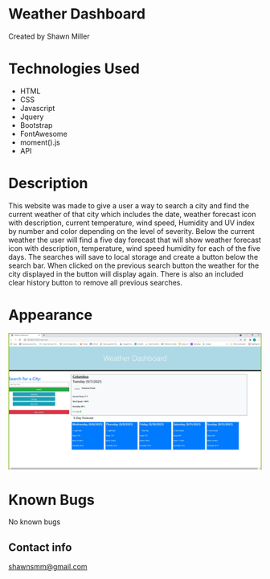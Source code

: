 # Weather Dashboard
Created by Shawn Miller

# Technologies Used
- HTML
- CSS
- Javascript
- Jquery
- Bootstrap
- FontAwesome
- moment().js
- API

# Description
This website was made to give a user a way to search a city and find the current weather of that city which includes the date, weather forecast icon with description, current temperature, wind speed, Humidity and UV index by number and color depending on the level of severity.  Below the current weather the user will find a five day forecast that will show weather forecast icon with description, temperature, wind speed humidity for each of the five days.  The searches will save to local storage and create a button below the search bar.  When clicked on the previous search button the weather for the city displayed in the button will display again.  There is also an included clear history button to remove all previous searches.

# Appearance
![Screenshot of website](./assets/img/screenshot.jpg)

# Known Bugs
No known bugs

## Contact info
shawnsmm@gmail.com
